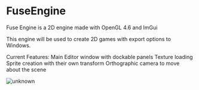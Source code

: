 # FuseEngine
Fuse Engine is a 2D engine made with OpenGL 4.6 and ImGui

This engine will be used to create 2D games with export options to Windows.

Current Features:
Main Editor window with dockable panels
Texture loading
Sprite creation with their own transform
Orthographic camera to move about the scene

![unknown](https://user-images.githubusercontent.com/48921196/145202363-dd354c02-a7c0-470e-9297-50b30777e076.png)
